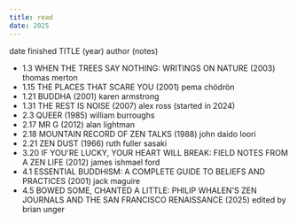 ```yaml
---
title: read
date: 2025
---
```


date finished TITLE (year) author (notes)

- 1.3 WHEN THE TREES SAY NOTHING: WRITINGS ON NATURE (2003) thomas merton
- 1.15 THE PLACES THAT SCARE YOU (2001) pema chödrön
- 1.21 BUDDHA (2001) karen armstrong
- 1.31 THE REST IS NOISE (2007) alex ross (started in 2024)
- 2.3 QUEER (1985) william burroughs
- 2.17 MR G (2012) alan lightman
- 2.18 MOUNTAIN RECORD OF ZEN TALKS (1988) john daido loori
- 2.21 ZEN DUST (1966) ruth fuller sasaki
- 3.20 IF YOU'RE LUCKY, YOUR HEART WILL BREAK: FIELD NOTES FROM A ZEN LIFE (2012) james ishmael ford 
- 4.1 ESSENTIAL BUDDHISM: A COMPLETE GUIDE TO BELIEFS AND PRACTICES (2001) jack maguire
- 4.5 BOWED SOME, CHANTED A LITTLE: PHILIP WHALEN'S ZEN JOURNALS AND THE SAN FRANCISCO RENAISSANCE (2025) edited by brian unger
